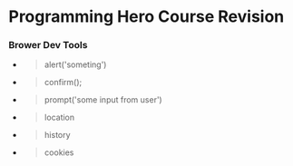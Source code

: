 
# Programming Hero Course Revision

### Brower Dev Tools
 - > alert('someting')
 - > confirm();
 - > prompt('some input from user')
 - > location
 - > history
 - > cookies